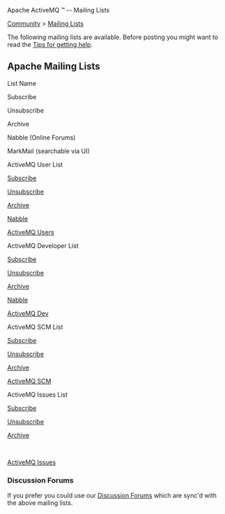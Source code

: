 Apache ActiveMQ ™ -- Mailing Lists 

[Community](community.html) > [Mailing Lists](mailing-lists.html)


The following mailing lists are available. Before posting you might want to read the [Tips for getting help](tips-for-getting-help.html).

Apache Mailing Lists
--------------------

List Name

Subscribe

Unsubscribe

Archive

Nabble (Online Forums)

MarkMail (searchable via UI)

ActiveMQ User List

[Subscribe](mailto:users-subscribe@activemq.apache.org)

[Unsubscribe](mailto:users-unsubscribe@activemq.apache.org)

[Archive](http://mail-archives.apache.org/mod_mbox/activemq-users/)

[Nabble](user-forum.html)

[ActiveMQ Users](http://activemq-users.markmail.org/)

ActiveMQ Developer List

[Subscribe](mailto:dev-subscribe@activemq.apache.org)

[Unsubscribe](mailto:dev-unsubscribe@activemq.apache.org)

[Archive](http://mail-archives.apache.org/mod_mbox/activemq-dev/)

[Nabble](developer-forum.html)

[ActiveMQ Dev](http://activemq-dev.markmail.org/)

ActiveMQ SCM List

[Subscribe](mailto:commits-subscribe@activemq.apache.org)

[Unsubscribe](mailto:commits-unsubscribe@activemq.apache.org)

[Archive](http://mail-archives.apache.org/mod_mbox/activemq-commits/)

[ActiveMQ SCM](http://activemq-commits.markmail.org/)

ActiveMQ Issues List

[Subscribe](mailto:issues-subscribe@activemq.apache.org)

[Unsubscribe](mailto:issues-unsubscribe@activemq.apache.org)[](mailto:commits-unsubscribe@activemq.apache.org)

[Archive](http://mail-archives.apache.org/mod_mbox/activemq-issues/)[](http://mail-archives.apache.org/mod_mbox/activemq-commits/)

 

[ActiveMQ Issues](http://activemq-issues.markmail.org/)

### Discussion Forums

If you prefer you could use our [Discussion Forums](discussion-forums.html) which are sync'd with the above mailing lists.

